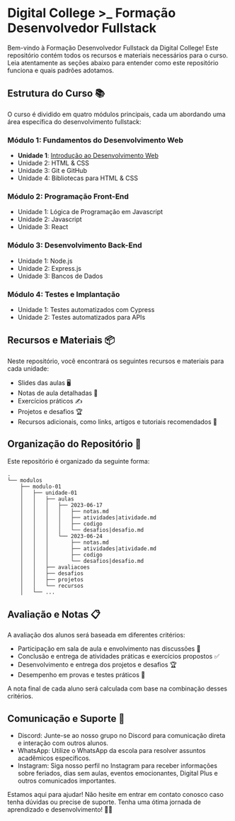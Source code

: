 # Digital College >_ Formação Desenvolvedor Fullstack

Bem-vindo à Formação Desenvolvedor Fullstack da Digital College! Este repositório contém todos os recursos e materiais necessários para o curso. Leia atentamente as seções abaixo para entender como este repositório funciona e quais padrões adotamos.

## Estrutura do Curso 📚

O curso é dividido em quatro módulos principais, cada um abordando uma área específica do desenvolvimento fullstack:

### Módulo 1: Fundamentos do Desenvolvimento Web

- **Unidade 1**: [Introdução ao Desenvolvimento Web](./modulos/modulo-01/)
- Unidade 2: HTML & CSS
- Unidade 3: Git e GitHub
- Unidade 4: Bibliotecas para HTML & CSS

### Módulo 2: Programação Front-End

- Unidade 1: Lógica de Programação em Javascript
- Unidade 2: Javascript
- Unidade 3: React

### Módulo 3: Desenvolvimento Back-End

- Unidade 1: Node.js
- Unidade 2: Express.js
- Unidade 3: Bancos de Dados

### Módulo 4: Testes e Implantação

- Unidade 1: Testes automatizados com Cypress
- Unidade 2: Testes automatizados para APIs

## Recursos e Materiais 📦

Neste repositório, você encontrará os seguintes recursos e materiais para cada unidade:

- Slides das aulas 🖥️
- Notas de aula detalhadas 📝
- Exercícios práticos ✍️
- Projetos e desafios 🏆
- Recursos adicionais, como links, artigos e tutoriais recomendados 🔗

## Organização do Repositório 📂

Este repositório é organizado da seguinte forma:

```shell
.
└── modulos
    ├── modulo-01
    │   ├── unidade-01
    │   │   ├── aulas
    │   │   │   ├── 2023-06-17
    │   │   │   │   ├── notas.md
    │   │   │   │   ├── atividades|atividade.md
    │   │   │   │   ├── codigo
    │   │   │   │   └── desafios|desafio.md
    │   │   │   └── 2023-06-24
    │   │   │       ├── notas.md
    │   │   │       ├── atividades|atividade.md
    │   │   │       ├── codigo
    │   │   │       └── desafios|desafio.md 
    │   │   ├── avaliacoes
    │   │   ├── desafios
    │   │   ├── projetos
    │   │   └── recursos
    │   └── ...

```

## Avaliação e Notas 📋

A avaliação dos alunos será baseada em diferentes critérios:

- Participação em sala de aula e envolvimento nas discussões 👥
- Conclusão e entrega de atividades práticas e exercícios propostos ✅
- Desenvolvimento e entrega dos projetos e desafios 🏆
- Desempenho em provas e testes práticos 📝

A nota final de cada aluno será calculada com base na combinação desses critérios.

## Comunicação e Suporte 🤝

- Discord: Junte-se ao nosso grupo no Discord para comunicação direta e interação com outros alunos.
- WhatsApp: Utilize o WhatsApp da escola para resolver assuntos acadêmicos específicos.
- Instagram: Siga nosso perfil no Instagram para receber informações sobre feriados, dias sem aulas, eventos emocionantes, Digital Plus e outros comunicados importantes.

Estamos aqui para ajudar! Não hesite em entrar em contato conosco caso tenha dúvidas ou precise de suporte. Tenha uma ótima jornada de aprendizado e desenvolvimento! 🎉🚀
